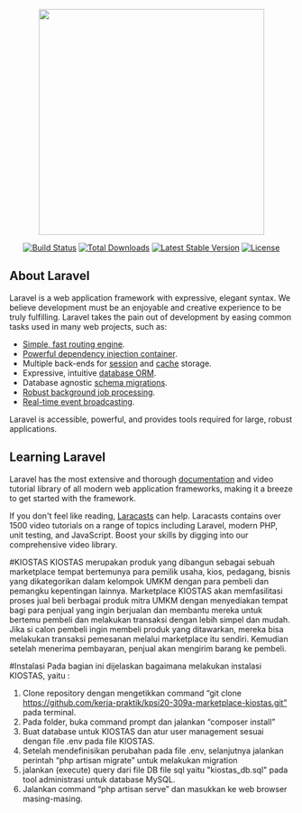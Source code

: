 <p align="center"><img src="https://res.cloudinary.com/dtfbvvkyp/image/upload/v1566331377/laravel-logolockup-cmyk-red.svg" width="400"></p>

<p align="center">
<a href="https://travis-ci.org/laravel/framework"><img src="https://travis-ci.org/laravel/framework.svg" alt="Build Status"></a>
<a href="https://packagist.org/packages/laravel/framework"><img src="https://poser.pugx.org/laravel/framework/d/total.svg" alt="Total Downloads"></a>
<a href="https://packagist.org/packages/laravel/framework"><img src="https://poser.pugx.org/laravel/framework/v/stable.svg" alt="Latest Stable Version"></a>
<a href="https://packagist.org/packages/laravel/framework"><img src="https://poser.pugx.org/laravel/framework/license.svg" alt="License"></a>
</p>

## About Laravel

Laravel is a web application framework with expressive, elegant syntax. We believe development must be an enjoyable and creative experience to be truly fulfilling. Laravel takes the pain out of development by easing common tasks used in many web projects, such as:

- [Simple, fast routing engine](https://laravel.com/docs/routing).
- [Powerful dependency injection container](https://laravel.com/docs/container).
- Multiple back-ends for [session](https://laravel.com/docs/session) and [cache](https://laravel.com/docs/cache) storage.
- Expressive, intuitive [database ORM](https://laravel.com/docs/eloquent).
- Database agnostic [schema migrations](https://laravel.com/docs/migrations).
- [Robust background job processing](https://laravel.com/docs/queues).
- [Real-time event broadcasting](https://laravel.com/docs/broadcasting).

Laravel is accessible, powerful, and provides tools required for large, robust applications.

## Learning Laravel

Laravel has the most extensive and thorough [documentation](https://laravel.com/docs) and video tutorial library of all modern web application frameworks, making it a breeze to get started with the framework.

If you don't feel like reading, [Laracasts](https://laracasts.com) can help. Laracasts contains over 1500 video tutorials on a range of topics including Laravel, modern PHP, unit testing, and JavaScript. Boost your skills by digging into our comprehensive video library.

#KIOSTAS
KIOSTAS merupakan produk yang dibangun sebagai sebuah marketplace tempat bertemunya para pemilik usaha, kios, pedagang, bisnis yang dikategorikan dalam kelompok UMKM dengan para pembeli dan pemangku kepentingan lainnya. 
Marketplace KIOSTAS akan  memfasilitasi proses jual beli berbagai produk mitra UMKM dengan menyediakan tempat bagi para penjual yang ingin berjualan dan membantu mereka untuk bertemu pembeli dan melakukan transaksi dengan lebih simpel dan mudah. 
Jika si calon pembeli ingin membeli produk yang ditawarkan, mereka bisa melakukan transaksi pemesanan melalui marketplace itu sendiri. 
Kemudian setelah menerima pembayaran, penjual akan mengirim barang ke pembeli.  

#Instalasi
Pada bagian ini dijelaskan bagaimana melakukan instalasi KIOSTAS, yaitu : 
1. Clone repository dengan mengetikkan command “git clone https://github.com/kerja-praktik/kpsi20-309a-marketplace-kiostas.git” pada terminal.
2. Pada folder, buka command prompt dan jalankan “composer install”
3. Buat database untuk KIOSTAS dan atur user management sesuai dengan file .env pada file KIOSTAS.
4. Setelah mendefinisikan perubahan pada file .env, selanjutnya jalankan perintah “php artisan migrate” untuk melakukan migration
5. jalankan (execute) query dari file DB file sql yaitu "kiostas_db.sql" pada tool administrasi untuk database MySQL.
6. Jalankan command “php artisan serve” dan masukkan ke web browser masing-masing.
